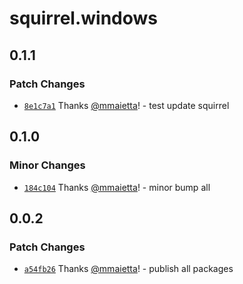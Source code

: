 # squirrel.windows

## 0.1.1

### Patch Changes

- [`8e1c7a1`](https://github.com/electron-userland/electron-builder-binaries/commit/8e1c7a1c40f8f00e32cc11261a88e260e8bbe50f) Thanks [@mmaietta](https://github.com/mmaietta)! - test update squirrel

## 0.1.0

### Minor Changes

- [`184c104`](https://github.com/electron-userland/electron-builder-binaries/commit/184c1042da36468d3b320dad1cdc2dfe3f3057b5) Thanks [@mmaietta](https://github.com/mmaietta)! - minor bump all

## 0.0.2

### Patch Changes

- [`a54fb26`](https://github.com/electron-userland/electron-builder-binaries/commit/a54fb267a8d3347c7970910b95d89183ac0dba90) Thanks [@mmaietta](https://github.com/mmaietta)! - publish all packages

